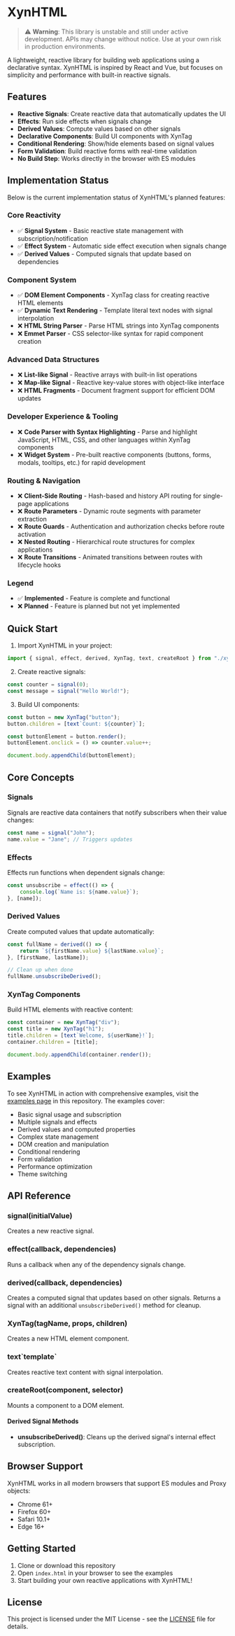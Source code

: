
# XynHTML

> ⚠️ **Warning**: This library is unstable and still under active development. APIs may change without notice. Use at your own risk in production environments.

A lightweight, reactive library for building web applications using a declarative syntax. XynHTML is inspired by React and Vue, but focuses on simplicity and performance with built-in reactive signals.

## Features

- **Reactive Signals**: Create reactive data that automatically updates the UI
- **Effects**: Run side effects when signals change
- **Derived Values**: Compute values based on other signals
- **Declarative Components**: Build UI components with XynTag
- **Conditional Rendering**: Show/hide elements based on signal values
- **Form Validation**: Build reactive forms with real-time validation
- **No Build Step**: Works directly in the browser with ES modules

## Implementation Status

Below is the current implementation status of XynHTML's planned features:

### Core Reactivity
- ✅ **Signal System** - Basic reactive state management with subscription/notification
- ✅ **Effect System** - Automatic side effect execution when signals change
- ✅ **Derived Values** - Computed signals that update based on dependencies

### Component System
- ✅ **DOM Element Components** - XynTag class for creating reactive HTML elements
- ✅ **Dynamic Text Rendering** - Template literal text nodes with signal interpolation
- ❌ **HTML String Parser** - Parse HTML strings into XynTag components
- ❌ **Emmet Parser** - CSS selector-like syntax for rapid component creation

### Advanced Data Structures
- ❌ **List-like Signal** - Reactive arrays with built-in list operations
- ❌ **Map-like Signal** - Reactive key-value stores with object-like interface
- ❌ **HTML Fragments** - Document fragment support for efficient DOM updates

### Developer Experience & Tooling
- ❌ **Code Parser with Syntax Highlighting** - Parse and highlight JavaScript, HTML, CSS, and other languages within XynTag components
- ❌ **Widget System** - Pre-built reactive components (buttons, forms, modals, tooltips, etc.) for rapid development

### Routing & Navigation
- ❌ **Client-Side Routing** - Hash-based and history API routing for single-page applications
- ❌ **Route Parameters** - Dynamic route segments with parameter extraction
- ❌ **Route Guards** - Authentication and authorization checks before route activation
- ❌ **Nested Routing** - Hierarchical route structures for complex applications
- ❌ **Route Transitions** - Animated transitions between routes with lifecycle hooks

### Legend
- ✅ **Implemented** - Feature is complete and functional
- ❌ **Planned** - Feature is planned but not yet implemented

## Quick Start

1. Import XynHTML in your project:

```javascript
import { signal, effect, derived, XynTag, text, createRoot } from "./xyn_html.js";
```

2. Create reactive signals:

```javascript
const counter = signal(0);
const message = signal("Hello World!");
```

3. Build UI components:

```javascript
const button = new XynTag("button");
button.children = [text`Count: ${counter}`];

const buttonElement = button.render();
buttonElement.onclick = () => counter.value++;

document.body.appendChild(buttonElement);
```

## Core Concepts

### Signals
Signals are reactive data containers that notify subscribers when their value changes:

```javascript
const name = signal("John");
name.value = "Jane"; // Triggers updates
```

### Effects
Effects run functions when dependent signals change:

```javascript
const unsubscribe = effect(() => {
    console.log(`Name is: ${name.value}`);
}, [name]);
```

### Derived Values
Create computed values that update automatically:

```javascript
const fullName = derived(() => {
    return `${firstName.value} ${lastName.value}`;
}, [firstName, lastName]);

// Clean up when done
fullName.unsubscribeDerived();
```

### XynTag Components
Build HTML elements with reactive content:

```javascript
const container = new XynTag("div");
const title = new XynTag("h1");
title.children = [text`Welcome, ${userName}!`];
container.children = [title];

document.body.appendChild(container.render());
```

## Examples

To see XynHTML in action with comprehensive examples, visit the [examples page](https://jfftck.github.io/XynHTML) in this repository. The examples cover:

- Basic signal usage and subscription
- Multiple signals and effects
- Derived values and computed properties
- Complex state management
- DOM creation and manipulation
- Conditional rendering
- Form validation
- Performance optimization
- Theme switching

## API Reference

### signal(initialValue)
Creates a new reactive signal.

### effect(callback, dependencies)
Runs a callback when any of the dependency signals change.

### derived(callback, dependencies)
Creates a computed signal that updates based on other signals. Returns a signal with an additional `unsubscribeDerived()` method for cleanup.

### XynTag(tagName, props, children)
Creates a new HTML element component.

### text\`template\`
Creates reactive text content with signal interpolation.

### createRoot(component, selector)
Mounts a component to a DOM element.

#### Derived Signal Methods
- **unsubscribeDerived()**: Cleans up the derived signal's internal effect subscription.

## Browser Support

XynHTML works in all modern browsers that support ES modules and Proxy objects:
- Chrome 61+
- Firefox 60+
- Safari 10.1+
- Edge 16+

## Getting Started

1. Clone or download this repository
2. Open `index.html` in your browser to see the examples
3. Start building your own reactive applications with XynHTML!

## License

This project is licensed under the MIT License - see the [LICENSE](LICENSE) file for details.
